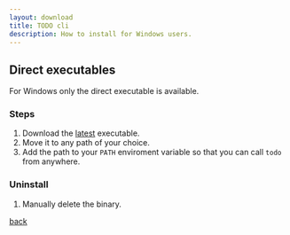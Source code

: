```yaml
---
layout: download  
title: TODO cli  
description: How to install for Windows users.
---
```


## Direct executables

For Windows only the direct executable is available. 


### Steps
1.  Download the [latest](latest#windowsBinary) executable.
2.  Move it to any path of your choice.
3.  Add the path to your `PATH` enviroment variable so that you can call `todo` from anywhere.

### Uninstall
1. Manually delete the binary.


[back](./)
